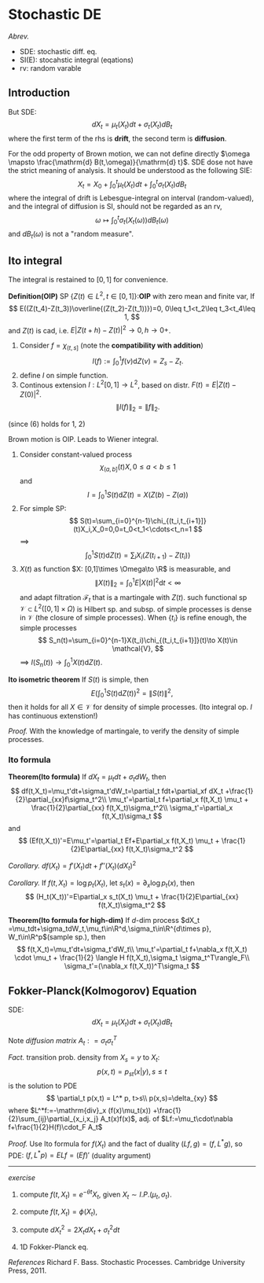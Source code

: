 # Stochastic DE

*Abrev.*

- SDE: stochastic diff. eq.
- SI(E): stocahstic integral (eqations)
-  rv: random varable

## Introduction

But SDE:
$$
d X_t = \mu_t(X_t)d t+\sigma_t(X_t)d B_t
$$
where the first term of the rhs is **drift**, the second term is **diffusion**.

For the odd property of Brown motion, we can not define directly $\omega \mapsto \frac{\mathrm{d} B(t,\omega)}{\mathrm{d} t}$. SDE dose not have the strict meaning of analysis. It should be understood as the following SIE:
$$
X_t = X_0 + \int_0^t \mu_t(X_t)dt+ \int_0^t \sigma_t(X_t)dB_t
$$
where the integral of drift is Lebesgue-integral on interval (random-valued), and the integral of diffusion is SI, should not be regarded as an rv,
$$
\omega \mapsto \int_0^t \sigma_t(X_t(\omega))dB_t(\omega)
$$
and $dB_t(\omega)$ is not a "random measure".

## Ito integral

The integral is restained to $[0,1]$ for convenience.

**Definition(OIP)**
SP $\{Z(t)\in L^2,t\in [0,1]\}$:**OIP** with zero mean and finite var, If
$$
E((Z(t_4)-Z(t_3))\overline{(Z(t_2)-Z(t_1))})=0, 0\leq t_1<t_2\leq t_3<t_4\leq 1,
$$
and $Z(t)$ is cad, i.e. $E|Z(t+h)-Z(t)|^2\to 0,h\to0+$.


1. Consider $f=\chi_{(t,s]}$ (note the **compatibility with addition**)
$$
I(f):=\int_0^1f(\nu)\mathrm{d} Z(\nu)=Z_s-Z_t.
$$
2. define $I$ on simple function.
3. Continous extension $I:L^2[0,1]\to L^2$, based on distr. $F(t)=E|Z(t)-Z(0)|^2$. 
$$
\|I(f)\|_2=\|f\|_2.
$$

(since (6) holds for 1, 2)

Brown motion is OIP. Leads to Wiener integral.

1. Consider constant-valued process
$$
\chi_{(a,b]}(t)X,0\leq a<b\leq 1
$$
and 
$$
I = \int_0^1S(t)\mathrm{d} Z(t)=X(Z(b)-Z(a))
$$
2. For simple SP:
$$
S(t)=\sum_{i=0}^{n-1}\chi_{(t_i,t_{i+1}]}(t)X_i,X_0=0,0=t_0<t_1<\cdots<t_n=1
$$
==>
$$
\int_0^1 S(t)\mathrm{d} Z(t)=\sum_iX_i(Z(t_{i+1})-Z(t_i))
$$
3. $X(t)$ as function $X: [0,1]\times \Omega\to \R$ is measurable, and
$$
\|X(t)\|_2=\int_0^1E|X(t)|^2\mathrm{d} t<\infty
$$
and adapt filtration $\mathscr{F}_t$ that is a martingale with $Z(t)$. such functional sp $\mathcal{V}\subset L^2([0,1]\times \Omega)$ is Hilbert sp. and subsp. of simple processes is dense in $\mathcal{V}$ (the closure of simple processes). When $\{t_i\}$ is refine enough, the simple processes
$$
S_n(t)=\sum_{i=0}^{n-1}X(t_i)\chi_{(t_i,t_{i+1}]}(t)\to X(t)\in \mathcal{V},
$$
==> $I(S_n(t))\to \int_0^1X(t)\mathrm{d} Z(t)$.

**Ito isometric theorem**
If $S(t)$ is simple, then
$$
E(\int_0^1S(t)\mathrm{d} Z(t))^2=\|S(t)\|^2,
$$
then it holds for all $X\in\mathcal{V}$ for density of simple processes. (Ito integral op. $I$ has continuous extenstion!)

*Proof.*
With the knowledge of martingale, to verify the density of simple processes.


 ### Ito formula

**Theorem(Ito formula)**
If $dX_t =\mu_tdt+\sigma_tdW_t$, then
$$
df(t,X_t)=\mu_t'dt+\sigma_t'dW_t=\partial_t fdt+\partial_xf dX_t +\frac{1}{2}\partial_{xx}f\sigma_t^2\\
\mu_t'=\partial_t f+\partial_x f(t,X_t) \mu_t + \frac{1}{2}\partial_{xx} f(t,X_t)\sigma_t^2\\
\sigma_t'=\partial_x f(t,X_t)\sigma_t
$$
and
$$
(Ef(t,X_t))'=E\mu_t'=\partial_t Ef+E\partial_x f(t,X_t) \mu_t + \frac{1}{2}E\partial_{xx} f(t,X_t)\sigma_t^2
$$

*Corollary.* $df(X_t) = f'(X_t)dt+f''(X_t)(dX_t)^2$

*Corollary.* If $f(t, X_t)=\log p_t(X_t)$, let $s_t(x)=\partial_x\log p_t(x)$, then
$$
(H_t(X_t))'=E\partial_x s_t(X_t) \mu_t + \frac{1}{2}E\partial_{xx} f(t,X_t)\sigma_t^2
$$

**Theorem(Ito formula for high-dim)**
If $d$-dim process $dX_t =\mu_tdt+\sigma_tdW_t,\mu_t\in\R^d,\sigma_t\in\R^{d\times p}, W_t\in\R^p$(sample sp.), then
$$
f(t,X_t)=\mu_t'dt+\sigma_t'dW_t\\
\mu_t'=\partial_t f+\nabla_x f(t,X_t) \cdot \mu_t + \frac{1}{2} \langle H f(t,X_t),\sigma_t \sigma_t^T\rangle_F\\
\sigma_t'=(\nabla_x f(t,X_t))^T\sigma_t
$$

## Fokker-Planck(Kolmogorov) Equation

SDE:
$$
d X_t = \mu_t(X_t)dt+ \sigma_t(X_t)dB_t
$$

Note *diffusion matrix* $A_t:    =\sigma_t\sigma^T_t$

*Fact.* transition prob. density from $X_s=y$ to $X_t$:
$$
p(x,t)=p_{st}(x|y),s\leq t
$$
is the solution to PDE
$$
\partial_t p(x,t) = L^* p, t>s\\
p(x,s)=\delta_{xy}
$$
where $L^*f:=-\mathrm{div}_x (f(x)\mu_t(x)) +\frac{1}{2}\sum_{ij}\partial_{x_i,x_j} A_t(x)f(x)$, adj. of $Lf:=\mu_t\cdot\nabla f+\frac{1}{2}H(f)\cdot_F A_t$

*Proof.* Use Ito formula for $f(X_t)$ and the fact of duality $(Lf,g)=(f,L^*g)$, so PDE: $(f, L^*p)=ELf= (Ef)'$  (duality argument)

---
*exercise*

1. compute $f(t,X_t)=e^{-\theta t} X_t$, given $X_t \sim I.P.(\mu_t,\sigma_t)$.

2. compute $f(t,X_t)=\phi(X_t)$,

3. compute $dX_t^2=2X_tdX_t+\sigma_t^2dt$

4. 1D Fokker-Planck eq.

    

*References*
Richard F. Bass. Stochastic Processes. Cambridge University Press, 2011.